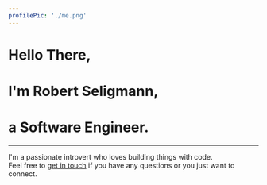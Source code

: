 ```yaml
---
profilePic: './me.png'
---
```

# Hello There,
# I'm __Robert Seligmann__,
# a Software Engineer.

---

I'm a passionate introvert who loves building things with code.  
Feel free to [get in touch](mailto:robert.seligmann@pm.me "robert.seligmann@pm.me") if you have any questions or you just want to connect.